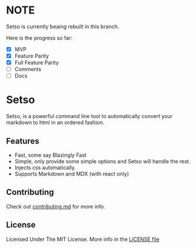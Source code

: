 # NOTE

Setso is currently beaing rebuilt in this branch.

Here is the progress so far:

- [x] MVP
- [x] Feature Parity
- [x] Full Feature Parity
- [ ] Comments
- [ ] Docs 

# Setso

Setso, is a powerful command line tool to automatically convert your markdown to html in an ordered fashion.

## Features

- Fast, some say Blazingly Fast
- Simple, only provide some simple options and Setso will handle the rest.
- Injects css automatically.
- Supports Markdown and MDX (with react only)

## Contributing

Check out [contributing.md](docs/contributing.md) for more info.

## License

Licensed Under The MIT License. More info in the [LICENSE file](LICENSE)
